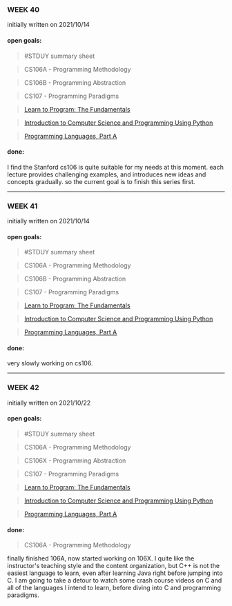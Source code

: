 ### WEEK 40

initially written on 2021/10/14

#### open goals:

> #STDUY summary sheet

> CS106A - Programming Methodology

> CS106B - Programming Abstraction

> CS107 - Programming Paradigms

> [Learn to Program: The Fundamentals](https://www.coursera.org/learn/learn-to-program)

> [Introduction to Computer Science and Programming Using Python](https://learning.edx.org/course/course-v1:MITx+6.00.1x+2T2021a/home)

> [Programming Languages, Part A](https://www.coursera.org/learn/programming-languages)

#### done:

I find the Stanford cs106 is quite suitable for my needs at this moment. each lecture provides challenging examples, and introduces new ideas and concepts gradually. so the current goal is to finish this series first.

---

### WEEK 41

initially written on 2021/10/14

#### open goals:

> #STDUY summary sheet

> CS106A - Programming Methodology

> CS106B - Programming Abstraction

> CS107 - Programming Paradigms

> [Learn to Program: The Fundamentals](https://www.coursera.org/learn/learn-to-program)

> [Introduction to Computer Science and Programming Using Python](https://learning.edx.org/course/course-v1:MITx+6.00.1x+2T2021a/home)

> [Programming Languages, Part A](https://www.coursera.org/learn/programming-languages)

#### done:

very slowly working on cs106.

---

### WEEK 42

initially written on 2021/10/22

#### open goals:

> #STDUY summary sheet

> CS106A - Programming Methodology

> CS106X - Programming Abstraction

> CS107 - Programming Paradigms

> [Learn to Program: The Fundamentals](https://www.coursera.org/learn/learn-to-program)

> [Introduction to Computer Science and Programming Using Python](https://learning.edx.org/course/course-v1:MITx+6.00.1x+2T2021a/home)

> [Programming Languages, Part A](https://www.coursera.org/learn/programming-languages)

#### done:

> CS106A - Programming Methodology

finally finished 106A, now started working on 106X. I quite like the instructor's teaching style and the content organization, but C++ is not the easiest language to learn, even after learning Java right before jumping into C. I am going to take a detour to watch some crash course videos on C and all of the languages I intend to learn, before diving into C and programming paradigms.
